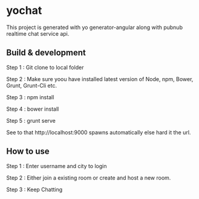 # yochat

This project is generated with yo generator-angular along with pubnub realtime chat service api.

## Build & development

Step 1 : Git clone to local folder

Step 2 : Make sure yoou have installed latest version of Node, npm, Bower, Grunt, Grunt-Cli etc.

Step 3 : npm install

Step 4 : bower install 

Step 5 : grunt serve 

See to that http://localhost:9000 spawns automatically else hard it the url.


## How to use

Step 1 : Enter username and city to login

Step 2 : Either join a existing room or create and host a new room. 

Step 3 : Keep Chatting

